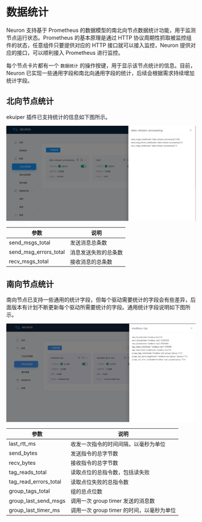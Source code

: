 # 数据统计

Neuron 支持基于 Prometheus 的数据模型的南北向节点数据统计功能，用于监测节点运行状态。Prometheus 的基本原理是通过 HTTP 协议周期性抓取被监控组件的状态，任意组件只要提供对应的 HTTP 接口就可以接入监控，Neuron 提供对应的接口，可以顺利接入 Prometheus 进行监控。

每个节点卡片都有一个 `数据统计` 的操作按键，用于显示该节点统计的信息。目前，Neuron 已实现一些通用字段和南北向通用字段的统计，后续会根据需求持续增加统计字段。

## 北向节点统计

ekuiper 插件已支持统计的信息如下图所示。

![north_statistics](./assets/north_statistics.png)

| 参数                     | 说明               |
| ----------------------- | ----------------- |
| send_msgs_total         | 发送消息总条数       |
| send_msg_errors_total   | 消息发送失败的总条数  |
| recv_msgs_total         | 接收消息的总条数     |

## 南向节点统计

南向节点已支持一些通用的统计字段，但每个驱动需要统计的字段会有些差异，后面版本有计划不断更新每个驱动所需要统计的字段。通用统计字段说明如下图所示。

![south_statistics](./assets/south_statistics.png)

| 参数                    | 说明                                    |
| ---------------------- | --------------------------------------- |
| last_rtt_ms            | 收发一次指令的时间间隔，以毫秒为单位          |
| send_bytes             | 发送指令的总字节数                         |
| recv_bytes             | 接收指令的总字节数                         |
| tag_reads_total        | 读取点位的总指令数，包括读失败               |
| tag_read_errors_total  | 读取点位失败的总指令数                      |
| group_tags_total       | 组的总点位数                               |
| group_last_send_msgs   | 调用一次 group timer 发送的消息数           |
| group_last_timer_ms    | 调用一次 group timer 的时间，以毫秒为单位     |
